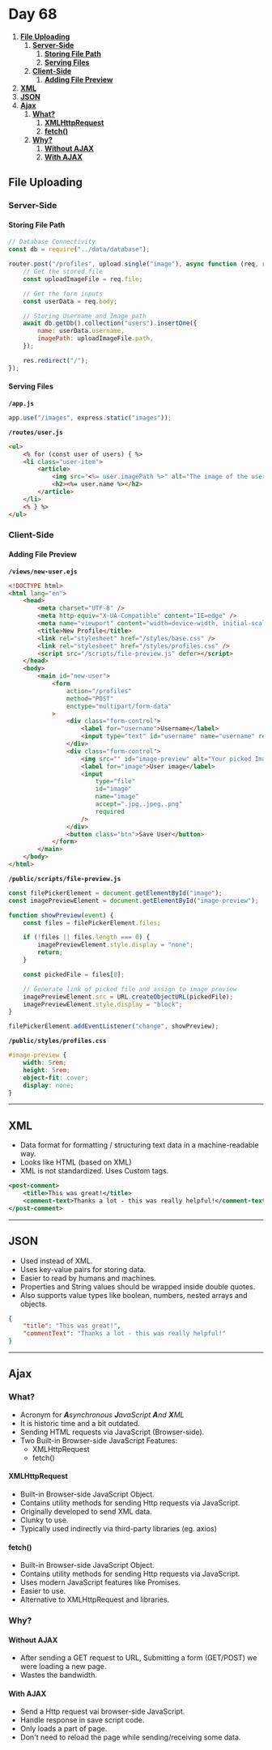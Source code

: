 # **Day 68** <!-- omit in toc -->

1. [**File Uploading**](#file-uploading)
   1. [**Server-Side**](#server-side)
      1. [**Storing File Path**](#storing-file-path)
      2. [**Serving Files**](#serving-files)
   2. [**Client-Side**](#client-side)
      1. [**Adding File Preview**](#adding-file-preview)
2. [**XML**](#xml)
3. [**JSON**](#json)
4. [**Ajax**](#ajax)
   1. [**What?**](#what)
      1. [**XMLHttpRequest**](#xmlhttprequest)
      2. [**fetch()**](#fetch)
   2. [**Why?**](#why)
      1. [**Without AJAX**](#without-ajax)
      2. [**With AJAX**](#with-ajax)

## **File Uploading**

### **Server-Side**

#### **Storing File Path**

```javascript
// Database Connectivity
const db = require("../data/database");

router.post("/profiles", upload.single("image"), async function (req, res) {
    // Get the stored file
    const uploadImageFile = req.file;

    // Get the form inputs
    const userData = req.body;

    // Storing Username and Image path
    await db.getDb().collection("users").insertOne({
        name: userData.username,
        imagePath: uploadImageFile.path,
    });

    res.redirect("/");
});
```

#### **Serving Files**

**`/app.js`**

```javascript
app.use("/images", express.static("images"));
```

**`/routes/user.js`**

```html
<ul>
    <% for (const user of users) { %>
    <li class="user-item">
        <article>
            <img src="<%= user.imagePath %>" alt="The image of the user." />
            <h2><%= user.name %></h2>
        </article>
    </li>
    <% } %>
</ul>
```

### **Client-Side**

#### **Adding File Preview**

**`/views/new-user.ejs`**

```html
<!DOCTYPE html>
<html lang="en">
    <head>
        <meta charset="UTF-8" />
        <meta http-equiv="X-UA-Compatible" content="IE=edge" />
        <meta name="viewport" content="width=device-width, initial-scale=1.0" />
        <title>New Profile</title>
        <link rel="stylesheet" href="/styles/base.css" />
        <link rel="stylesheet" href="/styles/profiles.css" />
        <script src="/scripts/file-preview.js" defer></script>
    </head>
    <body>
        <main id="new-user">
            <form
                action="/profiles"
                method="POST"
                enctype="multipart/form-data"
            >
                <div class="form-control">
                    <label for="username">Username</label>
                    <input type="text" id="username" name="username" required />
                </div>
                <div class="form-control">
                    <img src="" id="image-preview" alt="Your picked Image" />
                    <label for="image">User image</label>
                    <input
                        type="file"
                        id="image"
                        name="image"
                        accept=".jpg,.jpeg,.png"
                        required
                    />
                </div>
                <button class="btn">Save User</button>
            </form>
        </main>
    </body>
</html>
```

**`/public/scripts/file-preview.js`**

```javascript
const filePickerElement = document.getElementById("image");
const imagePreviewElement = document.getElementById("image-preview");

function showPreview(event) {
    const files = filePickerElement.files;

    if (!files || files.length === 0) {
        imagePreviewElement.style.display = "none";
        return;
    }

    const pickedFile = files[0];

    // Generate link of picked file and assign to image preview
    imagePreviewElement.src = URL.createObjectURL(pickedFile);
    imagePreviewElement.style.display = "block";
}

filePickerElement.addEventListener("change", showPreview);
```

**`/public/styles/profiles.css`**

```css
#image-preview {
    width: 5rem;
    height: 5rem;
    object-fit: cover;
    display: none;
}
```

---

## **XML**

-   Data format for formatting / structuring text data in a machine-readable way.
-   Looks like HTML (based on XML)
-   XML is not standardized. Uses Custom tags.

```xml
<post-comment>
    <title>This was great!</title>
    <comment-text>Thanks a lot - this was really helpful!</comment-text>
</post-comment>
```

---

## **JSON**

-   Used instead of XML.
-   Uses key-value pairs for storing data.
-   Easier to read by humans and machines.
-   Properties and String values should be wrapped inside double quotes.
-   Also supports value types like boolean, numbers, nested arrays and objects.

```json
{
    "title": "This was great!",
    "commentText": "Thanks a lot - this was really helpful!"
}
```

---

## **Ajax**

### **What?**

-   Acronym for _**A**synchronous **J**avaScript **A**nd **X**ML_
-   It is historic time and a bit outdated.
-   Sending HTML requests via JavaScript (Browser-side).
-   Two Built-in Browser-side JavaScript Features:
    -   XMLHttpRequest
    -   fetch()

#### **XMLHttpRequest**

-   Built-in Browser-side JavaScript Object.
-   Contains utility methods for sending Http requests via JavaScript.
-   Originally developed to send XML data.
-   Clunky to use.
-   Typically used indirectly via third-party libraries (eg. axios)

#### **fetch()**

-   Built-in Browser-side JavaScript Object.
-   Contains utility methods for sending Http requests via JavaScript.
-   Uses modern JavaScript features like Promises.
-   Easier to use.
-   Alternative to XMLHttpRequest and libraries.

### **Why?**

#### **Without AJAX**

-   After sending a GET request to URL, Submitting a form (GET/POST) we were loading a new page.
-   Wastes the bandwidth.

#### **With AJAX**

-   Send a Http request vai browser-side JavaScript.
-   Handle response in save script code.
-   Only loads a part of page.
-   Don't need to reload the page while sending/receiving some data.
